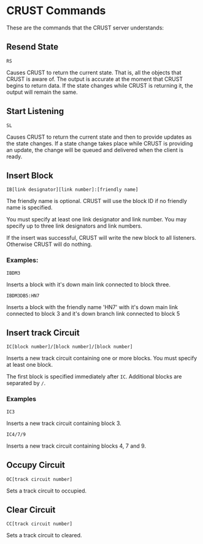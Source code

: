 # CRUST Commands

These are the commands that the CRUST server understands:

## Resend State
```
RS
```
Causes CRUST to return the current state. That is, all the 
objects that CRUST is aware of. The output is accurate at 
the moment that CRUST begins to return data. If the state
changes while CRUST is returning it, the output will remain
the same.

## Start Listening
```
SL
```
Causes CRUST to return the current state and then to provide
updates as the state changes. If a state change takes place
while CRUST is providing an update, the change will be queued 
and delivered when the client is ready.

## Insert Block
```
IB[link designator][link number]:[friendly name]
```
The friendly name is optional. CRUST will use the block ID 
if no friendly name is specified.

You must specify at least one link designator and link 
number. You may specify up to three link designators and
link numbers.

If the insert was successful, CRUST will write the new
block to all listeners. Otherwise CRUST will do nothing.

### Examples:
```
IBDM3
```
Inserts a block with it's down main link connected to block
three.
```
IBDM3DB5:HN7
```
Inserts a block with the friendly name 'HN7' with it's down 
main link connected to block 3 and it's down branch link 
connected to block 5

## Insert track Circuit
```
IC[block number]/[block number]/[block number]
```
Inserts a new track circuit containing one or more blocks.
You must specify at least one block. 

The first block is specified immediately after `IC`. Additional
blocks are separated by `/`.

### Examples
```
IC3
```
Inserts a new track circuit containing block 3.
```
IC4/7/9
```
Inserts a new track circuit containing blocks 4, 7 and 9.

## Occupy Circuit
```
OC[track circuit number]
```
Sets a track circuit to occupied.

## Clear Circuit
```
CC[track circuit number]
```
Sets a track circuit to cleared.